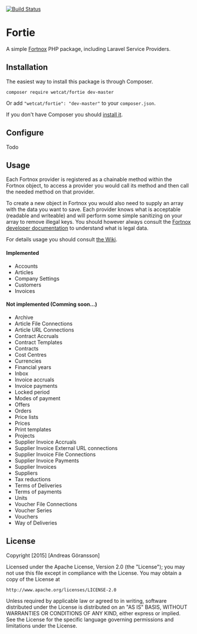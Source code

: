 [![Build Status](https://travis-ci.org/wetcat-studios/fortie.svg)](https://travis-ci.org/wetcat-studios/fortie)

# Fortie

A simple [Fortnox](https://www.fortnox.se/) PHP package, including Laravel Service Providers.

## Installation

The easiest way to install this package is through Composer.

```
composer require wetcat/fortie dev-master
```

Or add `"wetcat/fortie": "dev-master"` to your `composer.json`.

If you don't have Composer you should [install it](https://getcomposer.org/download/).

## Configure

Todo

## Usage

Each Fortnox provider is registered as a chainable method within the Fortnox object, to access a provider you would call its method and then call the needed method on that provider.

To create a new object in Fortnox you would also need to supply an array with the data you want to save. Each provider knows what is acceptable (readable and writeable) and will perform some simple sanitizing on your array to remove illegal keys. You should however always consult the [Fortnox developer documentation](http://developer.fortnox.se/documentation/) to understand what is legal data.

For details usage you should consult [the Wiki](https://github.com/wetcat-studios/fortie/wiki).

#### Implemented

* Accounts
* Articles
* Company Settings
* Customers
* Invoices

#### Not implemented (Comming soon...)

* Archive
* Article File Connections
* Article URL Connections
* Contract Accruals
* Contract Templates
* Contracts
* Cost Centres
* Currencies
* Financial years
* Inbox
* Invoice accruals
* Invoice payments
* Locked period
* Modes of payment
* Offers
* Orders
* Price lists
* Prices
* Print templates
* Projects
* Supplier Invoice Accruals
* Supplier Invoice External URL connections
* Supplier Invoice File Connections
* Supplier Invoice Payments
* Supplier Invoices
* Suppliers
* Tax reductions
* Terms of Deliveries
* Terms of payments
* Units
* Voucher File Connections
* Voucher Series
* Vouchers
* Way of Deliveries


## License

Copyright [2015] [Andreas Göransson]

Licensed under the Apache License, Version 2.0 (the "License");
you may not use this file except in compliance with the License.
You may obtain a copy of the License at

    http://www.apache.org/licenses/LICENSE-2.0

Unless required by applicable law or agreed to in writing, software
distributed under the License is distributed on an "AS IS" BASIS,
WITHOUT WARRANTIES OR CONDITIONS OF ANY KIND, either express or implied.
See the License for the specific language governing permissions and
limitations under the License.